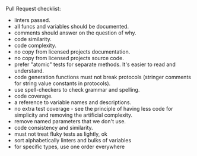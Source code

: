
Pull Request checklist:
- linters passed.
- all funcs and variables should be documented.
- comments should answer on the question of why.
- code similarity.
- code complexity.
- no copy from licensed projects documentation.
- no copy from licensed projects source code.
- prefer "atomic" tests for separate methods. It's easier to read and understand.
- code generation functions must not break protocols (stringer comments for string value constants in protocols).
- use spell-checkers to check grammar and spelling.
- code coverage.
- a reference to variable names and descriptions.
- no extra test coverage - see the principle of having less code for simplicity and removing the artificial complexity.
- remove named parameters that we don't use.
- code consistency and similarity.
- must not treat fluky tests as lightly, ok
- sort alphabetically linters and bulks of variables
- for specific types, use one order everywhere

